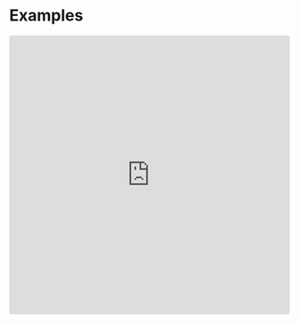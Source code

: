 # Examples

<iframe src="https://codesandbox.io/embed/quizzical-glitter-emrtj?expanddevtools=1&fontsize=14&hidenavigation=1&module=%2Fsrc%2FApp.js&theme=dark"
     style="width:100%; height:500px; border:0; border-radius: 4px; overflow:hidden;"
     title="quizzical-glitter-emrtj"
     allow="accelerometer; ambient-light-sensor; camera; encrypted-media; geolocation; gyroscope; hid; microphone; midi; payment; usb; vr; xr-spatial-tracking"
     sandbox="allow-forms allow-modals allow-popups allow-presentation allow-same-origin allow-scripts"
   ></iframe>